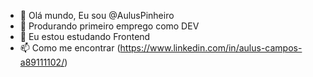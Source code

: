 - 👋 Olá mundo, Eu sou @AulusPinheiro
- 👀 Produrando primeiro emprego como DEV
- 🌱 Eu estou estudando Frontend
- 📫 Como me encontrar (https://www.linkedin.com/in/aulus-campos-a89111102/)

<!---
AulusPinheiro/AulusPinheiro is a ✨ special ✨ repository because its `README.md` (this file) appears on your GitHub profile.
You can click the Preview link to take a look at your changes.
--->
